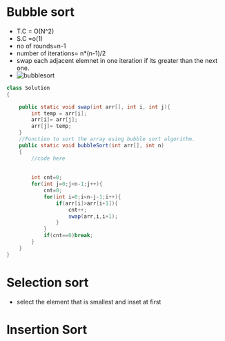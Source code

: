 
# Bubble sort
- T.C = O(N^2)
-  S.C =o(1)
- no of rounds=n-1
- number of iterations= n*(n-1)/2
- swap each adjacent elemnet in one iteration if its greater than the next one.
- ![bubblesort](https://github.com/Archana550/RevisionDocument/assets/51438542/78293d31-7f4a-4035-807e-a6187e4cf436)

```java
class Solution
{

    public static void swap(int arr[], int i, int j){
        int temp = arr[i];
        arr[i]= arr[j];
        arr[j]= temp;
    }
    //Function to sort the array using bubble sort algorithm.
	public static void bubbleSort(int arr[], int n)
    {
        //code here
     
        
        int cnt=0;
        for(int j=0;j<n-1;j++){
            cnt=0;
            for(int i=0;i<n-j-1;i++){
                if(arr[i]>arr[i+1]){
                    cnt++;
                    swap(arr,i,i+1);
                }
            }
            if(cnt==0)break;
        }
    }
}


```

# Selection sort
- select the element that is smallest and inset at first

# Insertion Sort
